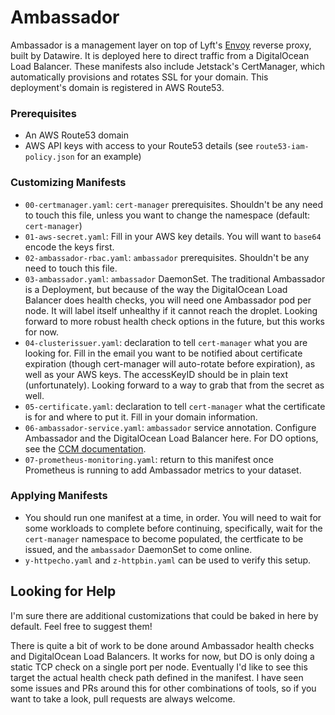 # Ambassador
Ambassador is a management layer on top of Lyft's [Envoy](https://envoyproxy.io) reverse proxy, built by Datawire. It is deployed here to direct traffic from a DigitalOcean Load Balancer. These manifests also include Jetstack's CertManager, which automatically provisions and rotates SSL for your domain. This deployment's domain is registered in AWS Route53.

### Prerequisites
* An AWS Route53 domain
* AWS API keys with access to your Route53 details (see `route53-iam-policy.json` for an example)

### Customizing Manifests
* `00-certmanager.yaml`: `cert-manager` prerequisites. Shouldn't be any need to touch this file, unless you want to change the namespace (default: `cert-manager`)
* `01-aws-secret.yaml`: Fill in your AWS key details. You will want to `base64` encode the keys first.
* `02-ambassador-rbac.yaml`: `ambassador` prerequisites. Shouldn't be any need to touch this file.
* `03-ambassador.yaml`: `ambassador` DaemonSet. The traditional Ambassador is a Deployment, but because of the way the DigitalOcean Load Balancer does health checks, you will need one Ambassador pod per node. It will label itself unhealthy if it cannot reach the droplet. Looking forward to more robust health check options in the future, but this works for now.
* `04-clusterissuer.yaml`: declaration to tell `cert-manager` what you are looking for. Fill in the email you want to be notified about certificate expiration (though cert-manager will auto-rotate before expiration), as well as your AWS keys. The accessKeyID should be in plain text (unfortunately). Looking forward to a way to grab that from the secret as well.
* `05-certificate.yaml`: declaration to tell `cert-manager` what the certificate is for and where to put it. Fill in your domain information.
* `06-ambassador-service.yaml`: `ambassador` service annotation. Configure Ambassador and the DigitalOcean Load Balancer here. For DO options, see the [CCM documentation](https://github.com/digitalocean/digitalocean-cloud-controller-manager/blob/master/docs/controllers/services/annotations.md).
* `07-prometheus-monitoring.yaml`: return to this manifest once Prometheus is running to add Ambassador metrics to your dataset.

### Applying Manifests
* You should run one manifest at a time, in order. You will need to wait for some workloads to complete before continuing, specifically, wait for the `cert-manager` namespace to become populated, the certficate to be issued, and the `ambassador` DaemonSet to come online.
* `y-httpecho.yaml` and `z-httpbin.yaml` can be used to verify this setup.

## Looking for Help
I'm sure there are additional customizations that could be baked in here by default. Feel free to suggest them!

There is quite a bit of work to be done around Ambassador health checks and DigitalOcean Load Balancers. It works for now, but DO is only doing a static TCP check on a single port per node. Eventually I'd like to see this target the actual health check path defined in the manifest. I have seen some issues and PRs around this for other combinations of tools, so if you want to take a look, pull requests are always welcome.
